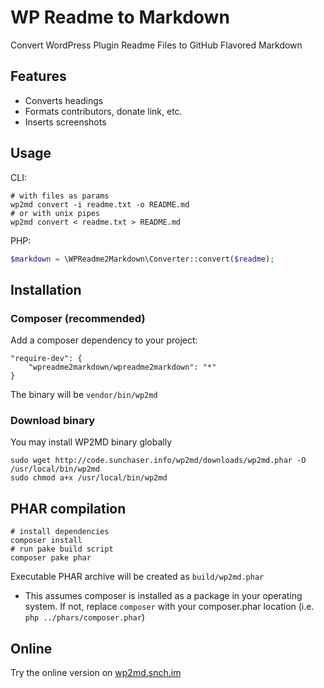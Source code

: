 # WP Readme to Markdown

Convert WordPress Plugin Readme Files to GitHub Flavored Markdown

## Features

* Converts headings
* Formats contributors, donate link, etc.
* Inserts screenshots

## Usage

CLI:

    # with files as params
    wp2md convert -i readme.txt -o README.md
    # or with unix pipes
    wp2md convert < readme.txt > README.md


PHP:

```php
$markdown = \WPReadme2Markdown\Converter::convert($readme);
```

## Installation

### Composer (recommended)

Add a composer dependency to your project:

    "require-dev": {
        "wpreadme2markdown/wpreadme2markdown": "*"
    }

The binary will be `vendor/bin/wp2md`

### Download binary

You may install WP2MD binary globally

    sudo wget http://code.sunchaser.info/wp2md/downloads/wp2md.phar -O /usr/local/bin/wp2md
    sudo chmod a+x /usr/local/bin/wp2md

## PHAR compilation

    # install dependencies
    composer install
    # run pake build script
    composer pake phar

Executable PHAR archive will be created as `build/wp2md.phar`

* This assumes composer is installed as a package in your operating system.
  If not, replace `composer` with your composer.phar location
  (i.e. `php ../phars/composer.phar`)

## Online

Try the online version on [wp2md.snch.im](https://wp2md.snch.im/)
